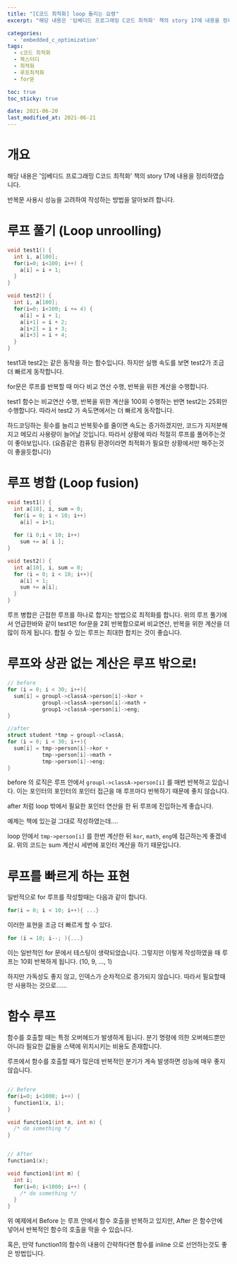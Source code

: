```yaml
---
title: "[C코드 최적화] loop 돌리는 요령"
excerpt: "해당 내용은 '임베디드 프로그래밍 C코드 최적화' 책의 story 17에 내용을 정리하였습니다. "

categories:
  - 'embedded_c_optimization'
tags:
  - c코드 최적화
  - 북스터디
  - 최적화
  - 루프최적화
  - for문

toc: true
toc_sticky: true

date: 2021-06-20
last_modified_at: 2021-06-21
---
```


# 개요 

해당 내용은 '임베디드 프로그래밍 C코드 최적화' 책의 story 17에 내용을 정리하였습니다.

반복문 사용시 성능을 고려하여 작성하는 방법을 알아보려 합니다. 

# 루프 풀기 (Loop unroolling)

```c
void test1() {
  int i, a[100];
  for(i=0; i<100; i++) {
    a[i] = i + 1;
  }
}

void test2() {
  int i, a[100];
  for(i=0; i<100; i += 4) {
    a[i] = i + 1;
	a[i+1] = i + 2;
	a[i+2] = i + 3;
	a[i+3] = i + 4;
  }
}
```

test1과 test2는 같은 동작을 하는 함수입니다. 
하지만 실행 속도를 보면 test2가 조금 더 빠르게 동작합니다. 

for문은 루프를 반복할 때 마다 비교 연산 수행, 반복을 위한 계산을 수행합니다. 

test1 함수는 비교연산 수행, 반복을 위한 계산을 100회 수행하는 반면 test2는 25회만 수행합니다. 
따라서 test2 가 속도면에서는 더 빠르게 동작합니다. 


하드코딩하는 횟수를 늘리고 반복횟수를 줄이면 속도는 증가하겠지만, 코드가 지저분해지고 메모리 사용량이 늘어날 것입니다. 
따라서 상황에 따라 적절히 루프를 풀어주는것이 좋아보입니다. 
(요즘같은 컴퓨팅 환경이라면 최적화가 필요한 상황에서만 해주는것이 좋을듯합니다)

# 루프 병합 (Loop fusion)

```c
void test1() {
  int a[10], i, sum = 0;
  for(i = 0; i < 10; i++)
    a[i] = i+1;
	
  for (i 0;i < 10; i++)
    sum += a[ i ];
}

void test2() {
  int a[10], i, sum = 0;
  for (i = 0; i < 10; i++){
    a[i] + 1;
    sum += a[i];
  }
}

```

루프 병합은 근접한 루프를 하나로 합지는 방법으로 최적화를 합니다. 
위의 루프 풀기에서 언급한바와 같이 test1은 for문을 2회 반복함으로써 비교연산, 반복을 위한 계산을 더 많이 하게 됩니다. 
합칠 수 있는 루프는 최대한 합치는 것이 좋습니다. 

# 루프와 상관 없는 계산은 루프 밖으로!

```c
// before
for (i = 0; i < 30; i++){
  sum[i] = groupl->classA->person[i]->kor + 
           groupl->classA->person[i]->math +
		   group1->classA->person[i]->eng;
}

//after
struct student *tmp = groupl->classA;
for (i = 0; i < 30; i++){
  sum[i] = tmp->person[i]->kor +
           tmp->person[i]->math +
           tmp->person[i]->eng;
}
```

before 의 로직은 루프 안에서 `groupl->classA->person[i]` 를 매번 반복하고 있습니다. 
이는 포인터의 포인터의 포인터 접근을 매 루프마다 반복하기 때문에 좋지 않습니다. 

after 처럼 loop 밖에서 필요한 포인터 연산을 한 뒤 루프에 진입하는게 좋습니다. 

예제는 책에 있는걸 그대로 작성하였는데....

loop 안에서 `tmp->person[i]` 를 한번 계산한 뒤 `kor`, `math`, `eng`에 접근하는게 좋겠네요. 위의 코드는 sum 계산시 세번에 포인터 계산을 하기 때문입니다.

# 루프를 빠르게 하는 표현

일반적으로 for 루프를 작성할때는 다음과 같이 합니다. 

```c
for(i = 0; i < 10; i++){ ...}
```

이러한 표현을 조금 더 빠르게 할 수 있다. 

```c
for (i = 10; i--; ){...}
```

이는 일반적인 for 문에서 테스팅이 생략되었습니다. 
그렇지만 이렇게 작성하였을 때 루프는 10회 반복하게 됩니다. (10, 9, ..., 1)

하지만 가독성도 좋지 않고, 인덱스가 순차적으로 증가되지 않습니다. 
따라서 필요할때만 사용하는 것으로......

# 함수 루프 

함수를 호출할 때는 특정 오버헤드가 발생하게 됩니다. 
분기 명령에 의한 오버헤드뿐만 아니라 필요한 값들을 스택에 위치시키는 비용도 존재합니다.

루프에서 함수를 호출할 때가 많은데 반복적인 분기가 계속 발생하면 성능에 매우 좋지 않습니다. 

```c

// Before
for(i=0; i<1000; i++) {
  function1(x, i);
}

void function1(int m, int n) {
  /* do something */
}


// After
function1(x);

void function1(int m) {
  int i;
  for(i=0; i<1000; i++) {
    /* do something */
  }
}
```

위 예제에서 Before 는 루프 안에서 함수 호출을 반복하고 있지만, After 은 함수안에 넣어서 반복적인 함수의 호출을 막을 수 있습니다. 

혹은, 만약 function1의 함수의 내용이 간략하다면 함수를 inline 으로 선언하는것도 좋은 방법입니다. 

